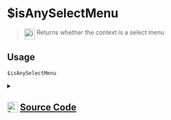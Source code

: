 # $isAnySelectMenu
> <img align="top" src="https://upload.wikimedia.org/wikipedia/commons/thumb/e/e4/Infobox_info_icon.svg/160px-Infobox_info_icon.svg.png?20150409153300" alt="image" width="25" height="auto"> Returns whether the context is a select menu
## Usage
```
$isAnySelectMenu
```
<details>
<summary>
    
## <img align="top" src="https://cdn4.iconfinder.com/data/icons/iconsimple-logotypes/512/github-512.png" alt="image" width="25" height="auto">  [Source Code](https://github.com/tryforge/ForgeScript-V2/blob/main/src/native/isAnySelectMenu.ts)
    
</summary>
    
```ts
import { NativeFunction, Return } from "../structures"

export default new NativeFunction({
    name: "$isAnySelectMenu",
    version: "1.0.0",
    description: "Returns whether the context is a select menu",
    unwrap: false,
    execute(ctx) {
        return this.success(Boolean(ctx.interaction?.isAnySelectMenu()))
    },
})

```
    
</details>